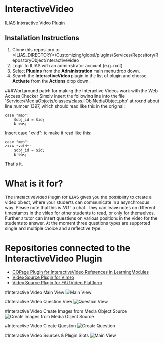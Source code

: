 # InteractiveVideo
ILIAS Interactive Video Plugin

## Installation Instructions
1. Clone this repository to <ILIAS_DIRECTORY>/Customizing/global/plugins/Services/Repository/RepositoryObject/InteractiveVideo
2. Login to ILIAS with an administrator account (e.g. root)
3. Select **Plugins** from the **Administration** main menu drop down.
4. Search the **InteractiveVideo** plugin in the list of plugin and choose **Activate** from the **Actions** drop down.

###Workaround patch for making the Interactive Videos work with the Web Access Checker
Simply insert the following line into the file 'Services/MediaObjects/classes/class.ilObjMediaObject.php' at round about line number 1397, which should read like this in the original:

	case "mep":
		$obj_id = $id;
		break;

Insert     case "xvid":    to make it read like this:

	case "mep":
	case "xvid":
		$obj_id = $id;
		break;

That's it.

# What is it for?
The InteractiveVideo Plugin for ILIAS gives you the possibility to create a video object, where your students can communicate in a asynchronous way. Please note that this is *NOT* a chat. They can leave notes on different timestamps in the video for other students to read, or only for themselves. Further a tutor can insert questions on various positions in the video for the students to answer. At the moment three questions types are supported single and multiple choice and a reflective type. 

# Repositories connected to the InteractiveVideo Plugin
* [COPage Plugin for InteractiveVideo References in LearningModules](https://github.com/DatabayAG/InteractiveVideoReference)
* [Video Source Plugin for Vimeo](https://github.com/DatabayAG/InteractiveVideoVimeo)
* [Video Source Plugin for FAU Video Plattform](https://github.com/ilifau/InteractiveVideoFauVideoPortal)

#Interactive Video Main View
![Main View](http://gvollbach.github.io/InteractiveVideo/images/main_view_2017.png)

#Interactive Video Question View
![Question View](http://gvollbach.github.io/InteractiveVideo/images/question_images_2017.png)

#Interactive Video Create Images from Media Object Source
![Create Images from Media Object Source](http://gvollbach.github.io/InteractiveVideo/images/ffmpeg_images_2017.png)

#Interactive Video Create Question
![Create Question](http://gvollbach.github.io/InteractiveVideo/images/create_question_2017.png)

#Interactive Video Sources & Plugin Slots
![Main View](http://gvollbach.github.io/InteractiveVideo/images/sources_2017.png)